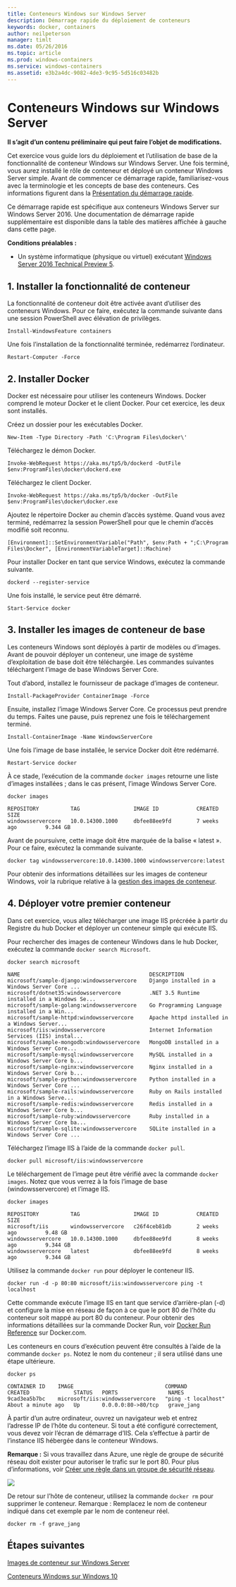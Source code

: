 ```yaml
---
title: Conteneurs Windows sur Windows Server
description: Démarrage rapide du déploiement de conteneurs
keywords: docker, containers
author: neilpeterson
manager: timlt
ms.date: 05/26/2016
ms.topic: article
ms.prod: windows-containers
ms.service: windows-containers
ms.assetid: e3b2a4dc-9082-4de3-9c95-5d516c03482b
---
```


# Conteneurs Windows sur Windows Server

**Il s’agit d’un contenu préliminaire qui peut faire l’objet de modifications.**

Cet exercice vous guide lors du déploiement et l’utilisation de base de la fonctionnalité de conteneur Windows sur Windows Server. Une fois terminé, vous aurez installé le rôle de conteneur et déployé un conteneur Windows Server simple. Avant de commencer ce démarrage rapide, familiarisez-vous avec la terminologie et les concepts de base des conteneurs. Ces informations figurent dans la [Présentation du démarrage rapide](./quick_start.md).

Ce démarrage rapide est spécifique aux conteneurs Windows Server sur Windows Server 2016. Une documentation de démarrage rapide supplémentaire est disponible dans la table des matières affichée à gauche dans cette page.

**Conditions préalables :**

- Un système informatique (physique ou virtuel) exécutant [Windows Server 2016 Technical Preview 5](https://www.microsoft.com/en-us/evalcenter/evaluate-windows-server-technical-preview).

## 1. Installer la fonctionnalité de conteneur

La fonctionnalité de conteneur doit être activée avant d’utiliser des conteneurs Windows. Pour ce faire, exécutez la commande suivante dans une session PowerShell avec élévation de privilèges.

```none
Install-WindowsFeature containers
```

Une fois l’installation de la fonctionnalité terminée, redémarrez l’ordinateur.

```none
Restart-Computer -Force
```

## 2. Installer Docker

Docker est nécessaire pour utiliser les conteneurs Windows. Docker comprend le moteur Docker et le client Docker. Pour cet exercice, les deux sont installés.

Créez un dossier pour les exécutables Docker.

```none
New-Item -Type Directory -Path 'C:\Program Files\docker\'
```

Téléchargez le démon Docker.

```none
Invoke-WebRequest https://aka.ms/tp5/b/dockerd -OutFile $env:ProgramFiles\docker\dockerd.exe
```

Téléchargez le client Docker.

```none
Invoke-WebRequest https://aka.ms/tp5/b/docker -OutFile $env:ProgramFiles\docker\docker.exe
```

Ajoutez le répertoire Docker au chemin d’accès système. Quand vous avez terminé, redémarrez la session PowerShell pour que le chemin d’accès modifié soit reconnu.

```none
[Environment]::SetEnvironmentVariable("Path", $env:Path + ";C:\Program Files\Docker", [EnvironmentVariableTarget]::Machine)
```

Pour installer Docker en tant que service Windows, exécutez la commande suivante.

```none
dockerd --register-service
```

Une fois installé, le service peut être démarré.

```none
Start-Service docker
```

## 3. Installer les images de conteneur de base

Les conteneurs Windows sont déployés à partir de modèles ou d’images. Avant de pouvoir déployer un conteneur, une image de système d’exploitation de base doit être téléchargée. Les commandes suivantes téléchargent l’image de base Windows Server Core.

Tout d’abord, installez le fournisseur de package d’images de conteneur.

```none
Install-PackageProvider ContainerImage -Force
```

Ensuite, installez l’image Windows Server Core. Ce processus peut prendre du temps. Faites une pause, puis reprenez une fois le téléchargement terminé.

```none
Install-ContainerImage -Name WindowsServerCore    
```

Une fois l’image de base installée, le service Docker doit être redémarré.

```none
Restart-Service docker
```

À ce stade, l’exécution de la commande `docker images` retourne une liste d’images installées ; dans le cas présent, l’image Windows Server Core.

```none
docker images

REPOSITORY          TAG                 IMAGE ID            CREATED             SIZE
windowsservercore   10.0.14300.1000     dbfee88ee9fd        7 weeks ago         9.344 GB
```

Avant de poursuivre, cette image doit être marquée de la balise « latest ». Pour ce faire, exécutez la commande suivante.

```none
docker tag windowsservercore:10.0.14300.1000 windowsservercore:latest
```

Pour obtenir des informations détaillées sur les images de conteneur Windows, voir la rubrique relative à la [gestion des images de conteneur](../management/manage_images.md).

## 4. Déployer votre premier conteneur

Dans cet exercice, vous allez télécharger une image IIS précréée à partir du Registre du hub Docker et déployer un conteneur simple qui exécute IIS.  

Pour rechercher des images de conteneur Windows dans le hub Docker, exécutez la commande `docker search Microsoft`.  

```none
docker search microsoft

NAME                                         DESCRIPTION                                     
microsoft/sample-django:windowsservercore    Django installed in a Windows Server Core ...   
microsoft/dotnet35:windowsservercore         .NET 3.5 Runtime installed in a Windows Se...   
microsoft/sample-golang:windowsservercore    Go Programming Language installed in a Win...   
microsoft/sample-httpd:windowsservercore     Apache httpd installed in a Windows Server...   
microsoft/iis:windowsservercore              Internet Information Services (IIS) instal...   
microsoft/sample-mongodb:windowsservercore   MongoDB installed in a Windows Server Core...   
microsoft/sample-mysql:windowsservercore     MySQL installed in a Windows Server Core b...   
microsoft/sample-nginx:windowsservercore     Nginx installed in a Windows Server Core b...  
microsoft/sample-python:windowsservercore    Python installed in a Windows Server Core ...   
microsoft/sample-rails:windowsservercore     Ruby on Rails installed in a Windows Serve...  
microsoft/sample-redis:windowsservercore     Redis installed in a Windows Server Core b...   
microsoft/sample-ruby:windowsservercore      Ruby installed in a Windows Server Core ba...   
microsoft/sample-sqlite:windowsservercore    SQLite installed in a Windows Server Core ...  
```

Téléchargez l’image IIS à l’aide de la commande `docker pull`.  

```none
docker pull microsoft/iis:windowsservercore
```

Le téléchargement de l’image peut être vérifié avec la commande `docker images`. Notez que vous verrez à la fois l’image de base (windowsservercore) et l’image IIS.

```none
docker images

REPOSITORY          TAG                 IMAGE ID            CREATED             SIZE
microsoft/iis       windowsservercore   c26f4ceb81db        2 weeks ago         9.48 GB
windowsservercore   10.0.14300.1000     dbfee88ee9fd        8 weeks ago         9.344 GB
windowsservercore   latest              dbfee88ee9fd        8 weeks ago         9.344 GB
```

Utilisez la commande `docker run` pour déployer le conteneur IIS.

```none
docker run -d -p 80:80 microsoft/iis:windowsservercore ping -t localhost
```

Cette commande exécute l’image IIS en tant que service d’arrière-plan (-d) et configure la mise en réseau de façon à ce que le port 80 de l’hôte du conteneur soit mappé au port 80 du conteneur.
Pour obtenir des informations détaillées sur la commande Docker Run, voir [Docker Run Reference]( https://docs.docker.com/engine/reference/run/) sur Docker.com.


Les conteneurs en cours d’exécution peuvent être consultés à l’aide de la commande `docker ps`. Notez le nom du conteneur ; il sera utilisé dans une étape ultérieure.

```none
docker ps

CONTAINER ID    IMAGE                             COMMAND               CREATED              STATUS   PORTS                NAMES
9cad3ea5b7bc    microsoft/iis:windowsservercore   "ping -t localhost"   About a minute ago   Up       0.0.0.0:80->80/tcp   grave_jang
```

À partir d’un autre ordinateur, ouvrez un navigateur web et entrez l’adresse IP de l’hôte du conteneur. Si tout a été configuré correctement, vous devez voir l’écran de démarrage d’IIS. Cela s’effectue à partir de l’instance IIS hébergée dans le conteneur Windows.

**Remarque :** Si vous travaillez dans Azure, une règle de groupe de sécurité réseau doit exister pour autoriser le trafic sur le port 80. Pour plus d’informations, voir [Créer une règle dans un groupe de sécurité réseau]( https://azure.microsoft.com/en-us/documentation/articles/virtual-networks-create-nsg-arm-pportal/#create-rules-in-an-existing-nsg).

![](media/iis1.png)

De retour sur l’hôte de conteneur, utilisez la commande `docker rm` pour supprimer le conteneur. Remarque : Remplacez le nom de conteneur indiqué dans cet exemple par le nom de conteneur réel.

```none
docker rm -f grave_jang
```
## Étapes suivantes

[Images de conteneur sur Windows Server](./quick_start_images.md)

[Conteneurs Windows sur Windows 10](./quick_start_windows_10.md)


<!--HONumber=Jun16_HO3-->


